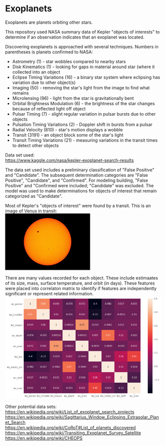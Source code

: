 # Exoplanets

Exoplanets are planets orbiting other stars.

This repository used NASA summary data of Kepler "objects of interests" to determine if an observation indicates that an exoplanet was located.

Discovering exoplanets is approached with several techniques.  Numbers in parentheses is planets confirmed to NASA:   
* Astrometry	(1) - star wobbles compared to nearby stars  
* Disk Kinematics	(1) - looking for gaps in material around star (where it collected into an object  
* Eclipse Timing Variations	(16) - a binary star system where eclipsing has variation due to other object(s)  
* Imaging	(50) - removing the star's light from the image to find what remains  
* Microlensing	(96) - light from the star is gravitationally bent  
* Orbital Brightness Modulation	(6) - the brightness of the star changes because of reflected light off object  
* Pulsar Timing	(7) - slight regular variation in pulsar bursts due to other objects  
* Pulsation Timing Variations	(2) - Doppler shift in bursts from a pulsar  
* Radial Velocity	(810) - star's motion displays a wobble  
* Transit	(3191) - an object block some of the star's light  
* Transit Timing Variations	(21) - measuring variations in the transit times to detect other objects  

Data set used:  
https://www.kaggle.com/nasa/kepler-exoplanet-search-results

The data set used includes a preliminary classification of "False Positive" and "Candidate".  The subsequent determination categories are "False Positive", "Candidate", and "Confirmed".  For modeling building, "False Positive" and "Confirmed were included; "Candidate" was excluded.  The model was used to make determinations for objects of interest that remain categorized as "Candidate".

Most of Kepler's "objects of interest" were found by a transit.  This is an image of Venus in transit:  
![](images/Venus.jpeg)

There are many values recorded for each object.  These include estimaates of its size, mass, surface temperature, and orbit (in days).  These features were placed into correlaton matrix to identify if features are independently significant or represent related information.  
![](images/correlation.png)


Other potential data sets:  
https://en.wikipedia.org/wiki/List_of_exoplanet_search_projects  
https://en.wikipedia.org/wiki/Sagittarius_Window_Eclipsing_Extrasolar_Planet_Search  
https://en.wikipedia.org/wiki/CoRoT#List_of_planets_discovered  
https://en.wikipedia.org/wiki/Transiting_Exoplanet_Survey_Satellite  
https://en.wikipedia.org/wiki/CHEOPS
